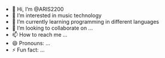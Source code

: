 - 👋 Hi, I’m @ARIS2200
- 👀 I’m interested in music technology 
- 🌱 I’m currently learning programming in different languages 
- 💞️ I’m looking to collaborate on ...
- 📫 How to reach me ...
- 😄 Pronouns: ...
- ⚡ Fun fact: ...

<!---
ARIS2200/ARIS2200 is a ✨ special ✨ repository because its `README.md` (this file) appears on your GitHub profile.
You can click the Preview link to take a look at your changes.
--->
